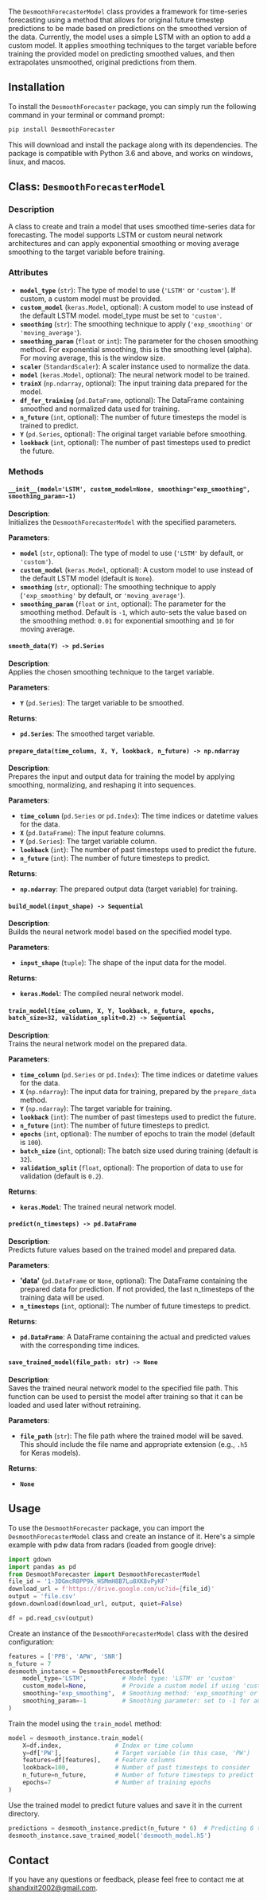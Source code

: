 The `DesmoothForecasterModel` class provides a framework for time-series forecasting using a method that allows for original future timestep predictions to be made based on predictions on the smoothed version of the data. Currently, the model uses a simple LSTM with an option to add a custom model. It applies smoothing techniques to the target variable before training the provided model on predicting smoothed values, and then extrapolates unsmoothed, original predictions from them. 

## Installation

To install the `DesmoothForecaster` package, you can simply run the following command in your terminal or command prompt:

```bash
pip install DesmoothForecaster
```

This will download and install the package along with its dependencies. The package is compatible with Python 3.6 and above, and works on windows, linux, and macos.

## Class: `DesmoothForecasterModel`

### Description
A class to create and train a model that uses smoothed time-series data for forecasting. The model supports LSTM or custom neural network architectures and can apply exponential smoothing or moving average smoothing to the target variable before training.

### Attributes

- **`model_type`** (`str`): The type of model to use (`'LSTM'` or `'custom'`). If custom, a custom model must be provided.
- **`custom_model`** (`keras.Model`, optional): A custom model to use instead of the default LSTM model. model_type must be set to `'custom'`.
- **`smoothing`** (`str`): The smoothing technique to apply (`'exp_smoothing'` or `'moving_average'`).
- **`smoothing_param`** (`float` or `int`): The parameter for the chosen smoothing method. For exponential smoothing, this is the smoothing level (alpha). For moving average, this is the window size.
- **`scaler`** (`StandardScaler`): A scaler instance used to normalize the data.
- **`model`** (`keras.Model`, optional): The neural network model to be trained.
- **`trainX`** (`np.ndarray`, optional): The input training data prepared for the model.
- **`df_for_training`** (`pd.DataFrame`, optional): The DataFrame containing smoothed and normalized data used for training.
- **`n_future`** (`int`, optional): The number of future timesteps the model is trained to predict.
- **`Y`** (`pd.Series`, optional): The original target variable before smoothing.
- **`lookback`** (`int`, optional): The number of past timesteps used to predict the future.

### Methods

#### `__init__(model='LSTM', custom_model=None, smoothing="exp_smoothing", smoothing_param=-1)`

**Description**:  
Initializes the `DesmoothForecasterModel` with the specified parameters.

**Parameters**:  
- **`model`** (`str`, optional): The type of model to use (`'LSTM'` by default, or `'custom'`).
- **`custom_model`** (`keras.Model`, optional): A custom model to use instead of the default LSTM model (default is `None`).
- **`smoothing`** (`str`, optional): The smoothing technique to apply (`'exp_smoothing'` by default, or `'moving_average'`).
- **`smoothing_param`** (`float` or `int`, optional): The parameter for the smoothing method. Default is `-1`, which auto-sets the value based on the smoothing method: `0.01` for exponential smoothing and `10` for moving average.

#### `smooth_data(Y) -> pd.Series`

**Description**:  
Applies the chosen smoothing technique to the target variable.

**Parameters**:  
- **`Y`** (`pd.Series`): The target variable to be smoothed.

**Returns**:  
- **`pd.Series`**: The smoothed target variable.

#### `prepare_data(time_column, X, Y, lookback, n_future) -> np.ndarray`

**Description**:  
Prepares the input and output data for training the model by applying smoothing, normalizing, and reshaping it into sequences.

**Parameters**:  
- **`time_column`** (`pd.Series` or `pd.Index`): The time indices or datetime values for the data.
- **`X`** (`pd.DataFrame`): The input feature columns.
- **`Y`** (`pd.Series`): The target variable column.
- **`lookback`** (`int`): The number of past timesteps used to predict the future.
- **`n_future`** (`int`): The number of future timesteps to predict.

**Returns**:  
- **`np.ndarray`**: The prepared output data (target variable) for training.

#### `build_model(input_shape) -> Sequential`

**Description**:  
Builds the neural network model based on the specified model type.

**Parameters**:  
- **`input_shape`** (`tuple`): The shape of the input data for the model.

**Returns**:  
- **`keras.Model`**: The compiled neural network model.

#### `train_model(time_column, X, Y, lookback, n_future, epochs, batch_size=32, validation_split=0.2) -> Sequential`

**Description**:  
Trains the neural network model on the prepared data.

**Parameters**:  
- **`time_column`** (`pd.Series` or `pd.Index`): The time indices or datetime values for the data.
- **`X`** (`np.ndarray`): The input data for training, prepared by the `prepare_data` method.
- **`Y`** (`np.ndarray`): The target variable for training.
- **`lookback`** (`int`): The number of past timesteps used to predict the future.
- **`n_future`** (`int`): The number of future timesteps to predict.
- **`epochs`** (`int`, optional): The number of epochs to train the model (default is `100`).
- **`batch_size`** (`int`, optional): The batch size used during training (default is `32`).
- **`validation_split`** (`float`, optional): The proportion of data to use for validation (default is `0.2`).

**Returns**:  
- **`keras.Model`**: The trained neural network model.

#### `predict(n_timesteps) -> pd.DataFrame`

**Description**:  
Predicts future values based on the trained model and prepared data.

**Parameters**:  
- **'data'** (`pd.DataFrame` or `None`, optional): The DataFrame containing the prepared data for prediction. If not provided, the last n_timesteps of the training data will be used.
- **`n_timesteps`** (`int`, optional): The number of future timesteps to predict.

**Returns**:  
- **`pd.DataFrame`**: A DataFrame containing the actual and predicted values with the corresponding time indices.

#### `save_trained_model(file_path: str) -> None`

**Description**:  
Saves the trained neural network model to the specified file path. This function can be used to persist the model after training so that it can be loaded and used later without retraining.

**Parameters**:  
- **`file_path`** (`str`): The file path where the trained model will be saved. This should include the file name and appropriate extension (e.g., `.h5` for Keras models).

**Returns**:  
- **`None`**
  
## Usage
To use the `DesmoothForecaster` package, you can import the `DesmoothForecasterModel` class and create an instance of it. Here's a simple example with pdw data from radars (loaded from google drive):
```python
import gdown
import pandas as pd
from DesmoothForecaster import DesmoothForecasterModel
file_id = '1-3DGmcR8PP9k_HSMmH8B7Lu8XK8vPyKF'
download_url = f'https://drive.google.com/uc?id={file_id}'
output = 'file.csv'
gdown.download(download_url, output, quiet=False)

df = pd.read_csv(output)
```

Create an instance of the `DesmoothForecasterModel` class with the desired configuration:
```python
features = ['PPB', 'APW', 'SNR']
n_future = 7
desmooth_instance = DesmoothForecasterModel(
    model_type='LSTM',          # Model type: 'LSTM' or 'custom'
    custom_model=None,          # Provide a custom model if using 'custom'
    smoothing="exp_smoothing",  # Smoothing method: 'exp_smoothing' or 'moving_average'
    smoothing_param=-1          # Smoothing parameter: set to -1 for automatic selection
)
```

Train the model using the `train_model` method:
```python
model = desmooth_instance.train_model(
    X=df.index,               # Index or time column
    y=df['PW'],               # Target variable (in this case, 'PW')
    features=df[features],    # Feature columns
    lookback=100,             # Number of past timesteps to consider
    n_future=n_future,        # Number of future timesteps to predict
    epochs=7                  # Number of training epochs
)
```

Use the trained model to predict future values and save it in the current directory.
```python
predictions = desmooth_instance.predict(n_future * 6)  # Predicting 6 times the future steps
desmooth_instance.save_trained_model('desmooth_model.h5')
```

## Contact
If you have any questions or feedback, please feel free to contact me at shandixit2002@gmail.com.

